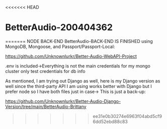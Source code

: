 <<<<<<< HEAD
# BetterAudio-200404362
=======
NODE BACK-END BetterAudio-BACK-END IS FINISHED using MongoDB, Mongoose, and Passport/Passport-Local:

https://github.com/Unknownlurkr/Better-Audio-WebAPI-Project




.env is included->Everything is not the main credentials for my mongo cluster only test credentials for db info




As mentioned, I am trying out Django as well, here is my Django version as well since the third-party API I am using works better with Django but I prefer node so I have both files just in case-> This is just a back-up:

https://github.com/Unknownlurkr/Better-Audio-Django-Version/tree/main/BetterAudio-Brittany
>>>>>>> ee31e0b30274e6963f04abd5cf96dd52ebd88c83


